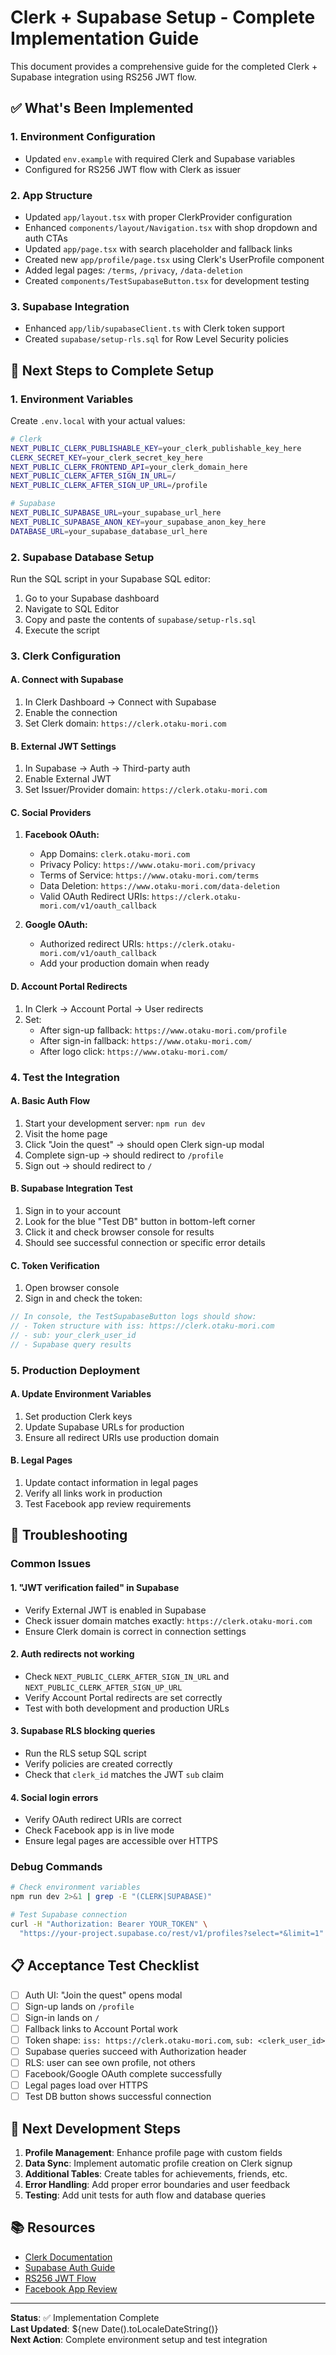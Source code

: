 # Clerk + Supabase Setup - Complete Implementation Guide

This document provides a comprehensive guide for the completed Clerk + Supabase integration using RS256 JWT flow.

## ✅ What's Been Implemented

### 1. Environment Configuration

- Updated `env.example` with required Clerk and Supabase variables
- Configured for RS256 JWT flow with Clerk as issuer

### 2. App Structure

- Updated `app/layout.tsx` with proper ClerkProvider configuration
- Enhanced `components/layout/Navigation.tsx` with shop dropdown and auth CTAs
- Updated `app/page.tsx` with search placeholder and fallback links
- Created new `app/profile/page.tsx` using Clerk's UserProfile component
- Added legal pages: `/terms`, `/privacy`, `/data-deletion`
- Created `components/TestSupabaseButton.tsx` for development testing

### 3. Supabase Integration

- Enhanced `app/lib/supabaseClient.ts` with Clerk token support
- Created `supabase/setup-rls.sql` for Row Level Security policies

## 🚀 Next Steps to Complete Setup

### 1. Environment Variables

Create `.env.local` with your actual values:

```bash
# Clerk
NEXT_PUBLIC_CLERK_PUBLISHABLE_KEY=your_clerk_publishable_key_here
CLERK_SECRET_KEY=your_clerk_secret_key_here
NEXT_PUBLIC_CLERK_FRONTEND_API=your_clerk_domain_here
NEXT_PUBLIC_CLERK_AFTER_SIGN_IN_URL=/
NEXT_PUBLIC_CLERK_AFTER_SIGN_UP_URL=/profile

# Supabase
NEXT_PUBLIC_SUPABASE_URL=your_supabase_url_here
NEXT_PUBLIC_SUPABASE_ANON_KEY=your_supabase_anon_key_here
DATABASE_URL=your_supabase_database_url_here
```

### 2. Supabase Database Setup

Run the SQL script in your Supabase SQL editor:

1. Go to your Supabase dashboard
2. Navigate to SQL Editor
3. Copy and paste the contents of `supabase/setup-rls.sql`
4. Execute the script

### 3. Clerk Configuration

#### A. Connect with Supabase

1. In Clerk Dashboard → Connect with Supabase
2. Enable the connection
3. Set Clerk domain: `https://clerk.otaku-mori.com`

#### B. External JWT Settings

1. In Supabase → Auth → Third-party auth
2. Enable External JWT
3. Set Issuer/Provider domain: `https://clerk.otaku-mori.com`

#### C. Social Providers

1. **Facebook OAuth:**
   - App Domains: `clerk.otaku-mori.com`
   - Privacy Policy: `https://www.otaku-mori.com/privacy`
   - Terms of Service: `https://www.otaku-mori.com/terms`
   - Data Deletion: `https://www.otaku-mori.com/data-deletion`
   - Valid OAuth Redirect URIs: `https://clerk.otaku-mori.com/v1/oauth_callback`

2. **Google OAuth:**
   - Authorized redirect URIs: `https://clerk.otaku-mori.com/v1/oauth_callback`
   - Add your production domain when ready

#### D. Account Portal Redirects

1. In Clerk → Account Portal → User redirects
2. Set:
   - After sign-up fallback: `https://www.otaku-mori.com/profile`
   - After sign-in fallback: `https://www.otaku-mori.com/`
   - After logo click: `https://www.otaku-mori.com/`

### 4. Test the Integration

#### A. Basic Auth Flow

1. Start your development server: `npm run dev`
2. Visit the home page
3. Click "Join the quest" → should open Clerk sign-up modal
4. Complete sign-up → should redirect to `/profile`
5. Sign out → should redirect to `/`

#### B. Supabase Integration Test

1. Sign in to your account
2. Look for the blue "Test DB" button in bottom-left corner
3. Click it and check browser console for results
4. Should see successful connection or specific error details

#### C. Token Verification

1. Open browser console
2. Sign in and check the token:

```javascript
// In console, the TestSupabaseButton logs should show:
// - Token structure with iss: https://clerk.otaku-mori.com
// - sub: your_clerk_user_id
// - Supabase query results
```

### 5. Production Deployment

#### A. Update Environment Variables

1. Set production Clerk keys
2. Update Supabase URLs for production
3. Ensure all redirect URIs use production domain

#### B. Legal Pages

1. Update contact information in legal pages
2. Verify all links work in production
3. Test Facebook app review requirements

## 🔧 Troubleshooting

### Common Issues

#### 1. "JWT verification failed" in Supabase

- Verify External JWT is enabled in Supabase
- Check issuer domain matches exactly: `https://clerk.otaku-mori.com`
- Ensure Clerk domain is correct in connection settings

#### 2. Auth redirects not working

- Check `NEXT_PUBLIC_CLERK_AFTER_SIGN_IN_URL` and `NEXT_PUBLIC_CLERK_AFTER_SIGN_UP_URL`
- Verify Account Portal redirects are set correctly
- Test with both development and production URLs

#### 3. Supabase RLS blocking queries

- Run the RLS setup SQL script
- Verify policies are created correctly
- Check that `clerk_id` matches the JWT `sub` claim

#### 4. Social login errors

- Verify OAuth redirect URIs are correct
- Check Facebook app is in live mode
- Ensure legal pages are accessible over HTTPS

### Debug Commands

```bash
# Check environment variables
npm run dev 2>&1 | grep -E "(CLERK|SUPABASE)"

# Test Supabase connection
curl -H "Authorization: Bearer YOUR_TOKEN" \
  "https://your-project.supabase.co/rest/v1/profiles?select=*&limit=1"
```

## 📋 Acceptance Test Checklist

- [ ] Auth UI: "Join the quest" opens modal
- [ ] Sign-up lands on `/profile`
- [ ] Sign-in lands on `/`
- [ ] Fallback links to Account Portal work
- [ ] Token shape: `iss: https://clerk.otaku-mori.com`, `sub: <clerk_user_id>`
- [ ] Supabase queries succeed with Authorization header
- [ ] RLS: user can see own profile, not others
- [ ] Facebook/Google OAuth complete successfully
- [ ] Legal pages load over HTTPS
- [ ] Test DB button shows successful connection

## 🎯 Next Development Steps

1. **Profile Management**: Enhance profile page with custom fields
2. **Data Sync**: Implement automatic profile creation on Clerk signup
3. **Additional Tables**: Create tables for achievements, friends, etc.
4. **Error Handling**: Add proper error boundaries and user feedback
5. **Testing**: Add unit tests for auth flow and database queries

## 📚 Resources

- [Clerk Documentation](https://clerk.com/docs)
- [Supabase Auth Guide](https://supabase.com/docs/guides/auth)
- [RS256 JWT Flow](https://supabase.com/docs/guides/auth/auth-with-clerk)
- [Facebook App Review](https://developers.facebook.com/docs/app-review)

---

**Status**: ✅ Implementation Complete  
**Last Updated**: ${new Date().toLocaleDateString()}  
**Next Action**: Complete environment setup and test integration
